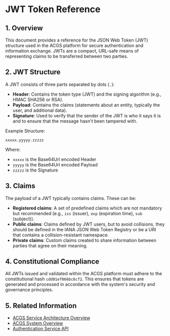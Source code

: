 # JWT Token Reference

<!-- Constitutional Hash: cdd01ef066bc6cf2 -->

## 1. Overview

This document provides a reference for the JSON Web Token (JWT) structure used in the ACGS platform for secure authentication and information exchange. JWTs are a compact, URL-safe means of representing claims to be transferred between two parties.

## 2. JWT Structure

A JWT consists of three parts separated by dots (`.`):

- **Header**: Contains the token type (JWT) and the signing algorithm (e.g., HMAC SHA256 or RSA).
- **Payload**: Contains the claims (statements about an entity, typically the user, and additional data).
- **Signature**: Used to verify that the sender of the JWT is who it says it is and to ensure that the message hasn't been tampered with.

Example Structure:

```
xxxxx.yyyyy.zzzzz
```

Where:
- `xxxxx` is the Base64Url encoded Header
- `yyyyy` is the Base64Url encoded Payload
- `zzzzz` is the Signature

## 3. Claims

The payload of a JWT typically contains claims. These can be:

- **Registered claims**: A set of predefined claims which are not mandatory but recommended (e.g., `iss` (issuer), `exp` (expiration time), `sub` (subject)).
- **Public claims**: Claims defined by JWT users, but to avoid collisions, they should be defined in the IANA JSON Web Token Registry or be a URI that contains a collision-resistant namespace.
- **Private claims**: Custom claims created to share information between parties that agree on their meaning.

## 4. Constitutional Compliance

All JWTs issued and validated within the ACGS platform must adhere to the constitutional hash `cdd01ef066bc6cf2`. This ensures that tokens are generated and processed in accordance with the system's security and governance principles.

## 5. Related Information

- [ACGS Service Architecture Overview](../ACGS_SERVICE_OVERVIEW.md)
- [ACGS System Overview](../../SYSTEM_OVERVIEW.md)
- [Authentication Service API](authentication.md)